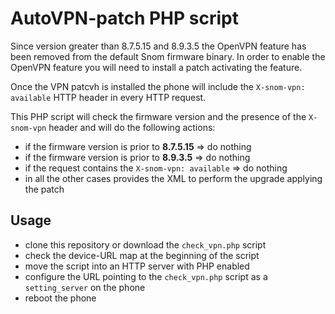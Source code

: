 # AutoVPN-patch PHP script

Since version greater than 8.7.5.15 and 8.9.3.5 the OpenVPN feature has been removed from the default Snom firmware binary.
In order to enable the OpenVPN feature you will need to install a patch activating the feature.

Once the VPN patcvh is installed the phone will include the `X-snom-vpn: available` HTTP header in every HTTP request.

This PHP script will check the firmware version and the presence of the `X-snom-vpn` header and will do the following actions:
* if the firmware version is prior to **8.7.5.15** => do nothing
* if the firmware version is prior to **8.9.3.5** => do nothing
* if the request contains the `X-snom-vpn: available` => do nothing
* in all the other cases provides the XML to perform the upgrade applying the patch

## Usage

* clone this repository or download the `check_vpn.php` script
* check the  device-URL map at the beginning of the script
* move the script into an HTTP server with PHP enabled
* configure the URL pointing to the `check_vpn.php` script as a `setting_server` on the phone
* reboot the phone
